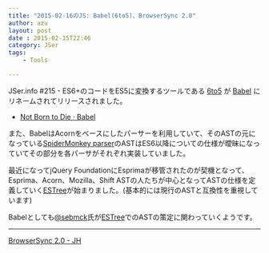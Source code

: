 ```yaml
---
title: "2015-02-16のJS: Babel(6to5)、BrowserSync 2.0"
author: azu
layout: post
date : 2015-02-15T22:46
category: JSer
tags:
    - Tools

---
```

JSer.info #215 - ES6+のコードをES5に変換するツールである [6to5](https://6to5.org/) が [Babel](https://babeljs.io/ "Babel · The transpiler for writing next generation JavaScript") にリネームされてリリースされました。

- [Not Born to Die · Babel](http://babeljs.io/blog/2015/02/15/not-born-to-die/ "Not Born to Die · Babel")

また、BabelはAcornをベースにしたパーサーを利用していて、そのASTの元になっている[SpiderMonkey parser](https://developer.mozilla.org/en-US/docs/Mozilla/Projects/SpiderMonkey/Parser_API "SpiderMonkey parser")のASTはES6以降についての仕様が曖昧になっていてその部分を各パーサがそれぞれ実装していました。

最近になってjQuery FoundationにEsprimaが移管されたのが契機となって、Esprima、Acorn、Mozilla、Shift ASTの人たちが中心となってASTの仕様を定義していく[ESTree](https://github.com/estree/estree "ESTree")が始まりました。(基本的には現行のASTと互換性を重視しています)

Babelとしても[@sebmck](https://github.com/sebmck "sebmck")氏が[ESTree](https://github.com/estree/estree "ESTree")でのASTの策定に関わっていくようです。

-----


[BrowserSync 2.0 - JH](http://www.wearejh.com/news/browsersync-2-0/ "BrowserSync 2.0 - JH")
